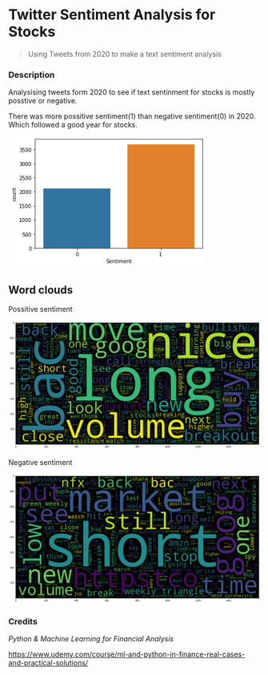 # Twitter Sentiment Analysis for Stocks
>Using Tweets from 2020 to make a text sentiment analysis

### Description

Analysising tweets form 2020 to see if text sentinment for stocks is mostly posstive or negative. 

There was more possitive sentiment(1) than negative sentiment(0) in 2020. Which followed a good year for stocks. 

![Compare](https://github.com/ResponsiveWebApps/Twitter-Sentiment-Analysis-for-Stocks/blob/main/compare.png?raw=true)


## Word clouds 

Possitive sentiment

![Possitive sentiment](https://github.com/ResponsiveWebApps/Twitter-Sentiment-Analysis-for-Stocks/blob/main/positive.png?raw=true)

Negative sentiment

![Negative sentimente](https://github.com/ResponsiveWebApps/Twitter-Sentiment-Analysis-for-Stocks/blob/main/negative.png?raw=true)




### Credits
*Python & Machine Learning for Financial Analysis*

https://www.udemy.com/course/ml-and-python-in-finance-real-cases-and-practical-solutions/


